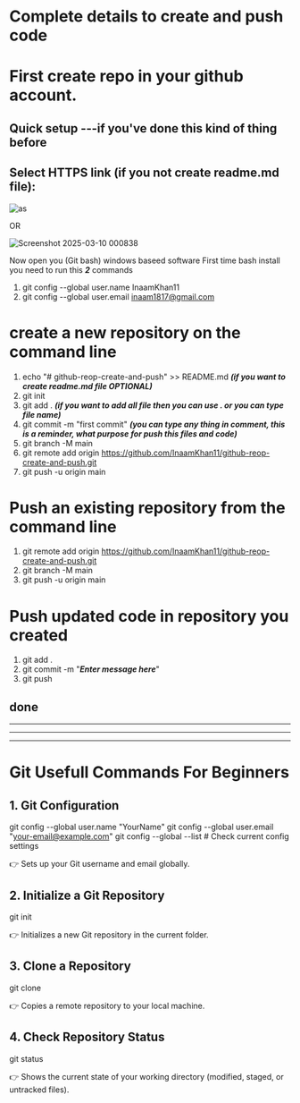 # Complete details to create and push code

# First create repo in your github account. 

## Quick setup ---if you've done this kind of thing before

## Select HTTPS link (if you not create readme.md file):

![as](https://github.com/user-attachments/assets/d1beb0cb-460d-4ca5-9451-dd216313b44a)

OR

![Screenshot 2025-03-10 000838](https://github.com/user-attachments/assets/77cca758-16cd-4d29-942d-3179a5b80309)

Now open you (Git bash) windows baseed software 
First time bash install you need to run this ***2*** commands
1. git config --global user.name InaamKhan11
2. git config --global user.email inaam1817@gmail.com

# create a new repository on the command line

1. echo "# github-reop-create-and-push" >> README.md  ***(if you want to create readme.md file OPTIONAL)***
2. git init
3. git add . ***(if you want to add all file then you can use . or you can type file name)***
4. git commit -m "first commit"  ***(you can type any thing in comment, this is a reminder, what purpose for push this files and code)***
5. git branch -M main
6. git remote add origin https://github.com/InaamKhan11/github-reop-create-and-push.git
7. git push -u origin main

# Push an existing repository from the command line
1. git remote add origin https://github.com/InaamKhan11/github-reop-create-and-push.git
2. git branch -M main
3. git push -u origin main

# Push updated code in repository you created
1. git add .
2. git commit -m "***Enter message here***"
3. git push

## done


-------------------
-------------------
-------------------

# Git Usefull Commands For Beginners


## 1. Git Configuration
git config --global user.name "YourName"
git config --global user.email "your-email@example.com"
git config --global --list  # Check current config settings

👉 Sets up your Git username and email globally.

## 2. Initialize a Git Repository
git init

👉 Initializes a new Git repository in the current folder.

## 3. Clone a Repository
git clone <repo-url>

👉 Copies a remote repository to your local machine.

## 4. Check Repository Status
git status

👉 Shows the current state of your working directory (modified, staged, or untracked files).




